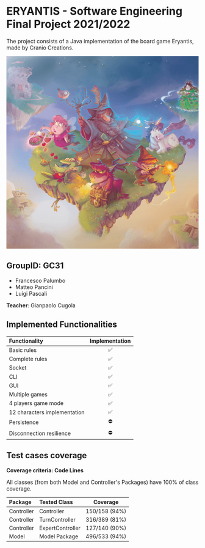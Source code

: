 # ERYANTIS - Software Engineering Final Project 2021/2022
The project consists of a Java implementation of the board game Eryantis, made by Cranio Creations.

![This is an image](src/main/resources/graphics/eriantys_banner.png)






## GroupID: GC31
+ Francesco Palumbo
+ Matteo Pancini
+ Luigi Pascali
  
**Teacher**: Gianpaolo Cugola

## Implemented Functionalities
| Functionality                | Implementation |
|:-----------------------------|:--------------:|
| Basic rules                  |       ✅        |
| Complete rules               |       ✅        |
| Socket                       |       ✅        |
| CLI                          |       ✅        |
| GUI                          |       ✅        |
| Multiple games               |       ✅        |
| 4 players game mode          |       ✅        |
| 12 characters implementation |       ✅        |
| Persistence                  |       ⛔        |
| Disconnection resilience     |       ⛔        |


## Test cases coverage
**Coverage criteria: Code Lines**

All classes (from both Model and Controller's Packages) have 100% of class coverage.

| Package    | Tested Class       |    Coverage    |
|:-----------|:-------------------|:--------------:|
| Controller | Controller         | 150/158 (94%) |
| Controller | TurnController     | 316/389 (81%) |
| Controller | ExpertController   | 127/140 (90%) |
| Model      | Model Package      | 496/533 (94%) |
